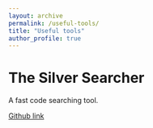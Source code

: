 ```yaml
---
layout: archive
permalink: /useful-tools/
title: "Useful tools"
author_profile: true
---
```


The Silver Searcher
=====
A fast code searching tool.

[Github link](https://github.com/ggreer/the_silver_searcher)
